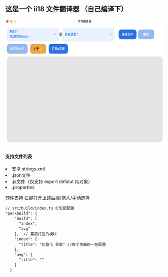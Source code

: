 ## 这是一个 ii18 文件翻译器 （自己编译下）

<img src="./image.png" width='500px' height='400px'  >

#### 支持文件列表

<li>安卓 strings.xml</li>
<li>.json文件</li>
<li>.js文件（仅支持 export defalut 纯对象）</li>
<li>.properties</li>

软件支持 右键打开上述后缀/拖入/手动选择

```
// src/build/index.ts 打包配配置
"packbuild": {
    "build": [
      "index",
      "avg"
    ],  // 需要打包的模块
    "index": {
      "title": "初始化 界面" //每个页面的一些配置
    },
    "avg": {
      "title": ""
    }
  }

```
